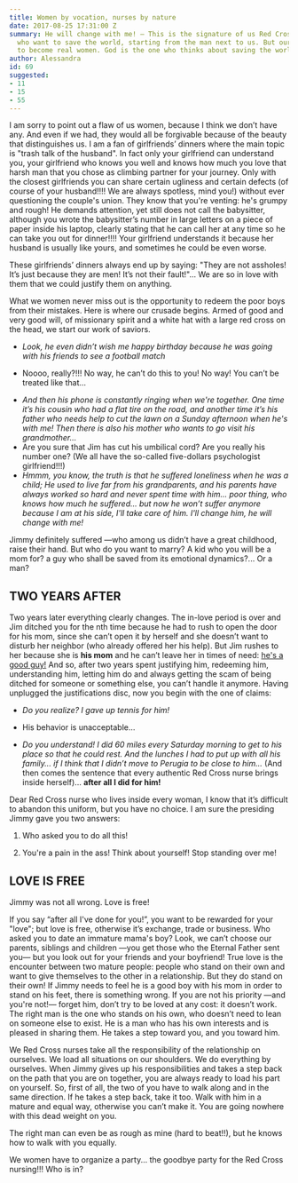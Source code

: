 ```yaml
---
title: Women by vocation, nurses by nature
date: 2017-08-25 17:31:00 Z
summary: He will change with me! – This is the signature of us Red Cross nurse women,
  who want to save the world, starting from the man next to us. But our vocation is
  to become real women. God is the one who thinks about saving the world.
author: Alessandra
id: 69
suggested:
- 11
- 15
- 55
---
```


I am sorry to point out a flaw of us women, because I think we don’t have any. And even if we had, they would all be forgivable because of the beauty that distinguishes us. I am a fan of girlfriends’ dinners where the main topic is "trash talk of the husband". In fact only your girlfriend can understand you, your girlfriend who knows you well and knows how much you love that harsh man that you chose as climbing partner for your journey. Only with the closest girlfriends you can share certain ugliness and certain defects (of course of your husband!!!! We are always spotless, mind you!) without ever questioning the couple's union. They know that you're venting: he's grumpy and rough! He demands attention, yet still does not call the babysitter, although you wrote the babysitter’s number in large letters on a piece of paper inside his laptop, clearly stating that he can call her at any time so he can take you out for dinner!!!! Your girlfriend understands it because her husband is usually like yours, and sometimes he could be even worse.

These girlfriends’ dinners always end up by saying: "They are not assholes! It’s just because they are men! It’s not their fault!"... We are so in love with them that we could justify them on anything.

What we women never miss out is the opportunity to redeem the poor boys from their mistakes. Here is where our crusade begins. Armed of good and very good will, of missionary spirit and a white hat with a large red cross on the head, we start our work of saviors.

* *Look, he even didn’t wish me happy birthday because he was going with his friends to see a football match*
- Noooo, really?!!! No way, he can’t do this to you! No way! You can’t be treated like that...
* *And then his phone is constantly ringing when we're together. One time it’s his cousin who had a flat tire on the road, and another time it’s his father who needs help to cut the lawn on a Sunday afternoon when he's with me! Then there is also his mother who wants to go visit his grandmother…*
* Are you sure that Jim has cut his umbilical cord? Are you really his number one? (We all have the so-called five-dollars psychologist girlfriend!!!)
* *Hmmm, you know, the truth is that he suffered loneliness when he was a child; He used to live far from his grandparents, and his parents have always worked so hard and never spent time with him... poor thing, who knows how much he suffered... but now he won’t suffer anymore because I am at his side, I'll take care of him. I'll change him, he will change with me!*

Jimmy definitely suffered —who among us didn’t have a great childhood, raise their hand. But who do you want to marry? A kid who you will be a mom for? a guy who shall be saved from its emotional dynamics?... Or a man?

## TWO YEARS AFTER

Two years later everything clearly changes. The in-love period is over and Jim ditched you for the nth time because he had to rush to open the door for his mom, since she can’t open it by herself and she doesn’t want to disturb her neighbor (who already offered her his help). But Jim rushes to her because she is **his mom** and he can’t leave her in times of need: [he's a good guy!](%7B%7Bsite.baseurl%7D%7D/because-he-is-a-good-guy) And so, after two years spent justifying him, redeeming him, understanding him, letting him do and always getting the scam of being ditched for someone or something else, you can’t handle it anymore. Having unplugged the justifications disc, now you begin with the one of claims:

* *Do you realize? I gave up tennis for him!*

* His behavior is unacceptable...

* *Do you understand! I did 60 miles every Saturday morning to get to his place so that he could rest. And the lunches I had to put up with all his family... if I think that I didn’t move to Perugia to be close to him…* (And then comes the sentence that every authentic Red Cross nurse brings inside herself)... **after all I did for him!**

Dear Red Cross nurse who lives inside every woman, I know that it’s difficult to abandon this uniform, but you have no choice. I am sure the presiding Jimmy gave you two answers:

1. Who asked you to do all this!

2. You're a pain in the ass! Think about yourself! Stop standing over me!

## LOVE IS FREE

Jimmy was not all wrong. Love is free!

If you say “after all I've done for you!”, you want to be rewarded for your "love"; but love is free, otherwise it’s exchange, trade or business. Who asked you to date an immature mama's boy? Look, we can’t choose our parents, siblings and children —you get those who the Eternal Father sent you— but you look out for your friends and your boyfriend! True love is the encounter between two mature people: people who stand on their own and want to give themselves to the other in a relationship. But they do stand on their own! If Jimmy needs to feel he is a good boy with his mom in order to stand on his feet, there is something wrong. If you are not his priority —and you're not!— forget him, don’t try to be loved at any cost: it doesn’t work. The right man is the one who stands on his own, who doesn’t need to lean on someone else to exist. He is a man who has his own interests and is pleased in sharing them. He takes a step toward you, and you toward him.

We Red Cross nurses take all the responsibility of the relationship on ourselves. We load all situations on our shoulders. We do everything by ourselves. When Jimmy gives up his responsibilities and takes a step back on the path that you are on together, you are always ready to load his part on yourself. So, first of all, the two of you have to walk along and in the same direction. If he takes a step back, take it too. Walk with him in a mature and equal way, otherwise you can’t make it. You are going nowhere with this dead weight on you.

The right man can even be as rough as mine (hard to beat!!), but he knows how to walk with you equally.

We women have to organize a party... the goodbye party for the Red Cross nursing!!! Who is in?